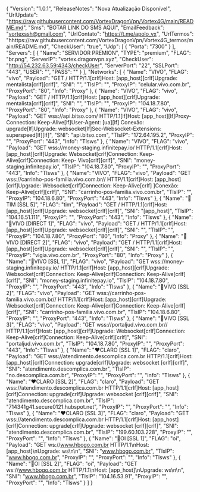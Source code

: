 {
  "Version": "1.0.1",
  "ReleaseNotes": "Nova Atualização Disponível",
  "UrlUpdate": "https://raw.githubusercontent.com/VortexDragonVpn/Vortex4G/main/README.md",
  "Sms": "BOTAR LINK DO SMS AQUI",
  "EmailFeedback": "vortexssh@gmail.com",
  "UrlContato": "https://t.me/apolo_vx",
  "UrlTermos": "hhttps://raw.githubusercontent.com/VortexDragonVpn/Vortex4G_termos/main/README.md",
  "CheckUser": "true",
  "Udp": [
    {
      "Porta": "7300"
    }
  ],
  "Servers": [
    {
      "Name": "SERVIDOR PREMION",
      "TYPE": "premium",
      "FLAG": "br.png",
      "ServerIP": "vortex.dragonvpn.xyz",
      "CheckUser": "http://54.232.63.59:4343/checkUser",
      "ServerPort": "22",
      "SSLPort": "443",
      "USER": "",
      "PASS": ""
    }
  ],
  "Networks": [
    {
      "Name": "VIVO",
      "FLAG": "vivo",
      "Payload": "GET / HTTP/1.1[crlf]Host: [app_host][crlf]Upgrade: mentalista[crlf][crlf]",
      "SNI": "",
      "TlsIP": "",
      "ProxyIP": "celular.vivo.com.br",
      "ProxyPort": "80",
      "Info": "Proxy"
    },
    {
      "Name": "VIVO",
      "FLAG": "vivo",
      "Payload": "GET / HTTP/1.1[crlf]Host: [app_host][crlf]Upgrade: mentalista[crlf][crlf]",
      "SNI": "",
      "TlsIP": "",
      "ProxyIP": "104.18.7.80",
      "ProxyPort": "80",
      "Info": "Proxy"
    },
    {
      "Name": "VIVO",
      "FLAG": "vivo",
      "Payload": "GET wss://api.bitso.com/ HTTP/1.1[lf]Host: [app_host][lf]Proxy-Connection: Keep-Alive[lf]User-Agent: [ua][lf] Conexão: upgrade[lf]Upgrade: websocket[lf]Sec-Websocket-Extensions: superspeed[lf][lf]",
      "SNI": "api.bitso.com",
      "TlsIP": "172.64.195.2",
      "ProxyIP": "",
      "ProxyPort": "443",
      "Info": "Tlsws"
    },
    {
      "Name": "VIVO",
      "FLAG": "vivo",
      "Payload": "GET wss://money-staging.infinitepay.io/ HTTP/1.1[crlf]Host: [app_host][crlf]Upgrade: Websocket[crlf]Connection: Keep-Alive[crlf]Connection: Keep- Vivo[crlf][crlf]",
      "SNI": "money-staging.infinitepay.io",
      "TlsIP": "104.18.7.80",
      "ProxyIP": "",
      "ProxyPort": "443",
      "Info": "Tlsws"
    },
    {
      "Name": "VIVO",
      "FLAG": "vivo",
      "Payload": "GET wss://carrinho-pos-familia.vivo.com.br// HTTP/1.1[crlf]Host: [app_host][crlf]Upgrade: Websocket[crlf]Connection: Keep-Alive[crlf] ]Conexão: Keep-Alive[crlf][crlf]",
      "SNI": "carrinho-pos-familia.vivo.com.br",
      "TlsIP": "",
      "ProxyIP": "104.18.6.80",
      "ProxyPort": "443",
      "Info": "Tlsws"
    },
    {
      "Name": "💙TIM [SSL 5]",
      "FLAG": "tim",
      "Payload": "GET / HTTP/1.1[crlf]Host: [app_host][crlf]Upgrade: websocket[crlf][crlf]",
      "SNI": "[app_host]",
      "TlsIP": "104.16.51.111",
      "ProxyIP": "",
      "ProxyPort": "443",
      "Info": "Tlsws"
    },
    {
      "Name": "💚VIVO [DIRECT 1]",
      "FLAG": "vivo",
      "Payload": "GET / HTTP/1.1[crlf]Host: [app_host][crlf]Upgrade: websocket[crlf][crlf]",
      "SNI": "",
      "TlsIP": "",
      "ProxyIP": "104.18.7.80",
      "ProxyPort": "80",
      "Info": "Proxy"
    },
    {
      "Name": "💚VIVO [DIRECT 2]",
      "FLAG": "vivo",
      "Payload": "GET / HTTP/1.1[crlf]Host: [app_host][crlf]Upgrade: websocket[crlf][crlf]",
      "SNI": "",
      "TlsIP": "",
      "ProxyIP": "vigia.vivo.com.br",
      "ProxyPort": "80",
      "Info": "Proxy"
    },
    {
      "Name": "💚VIVO [SSL 1]",
      "FLAG": "vivo",
      "Payload": "GET wss://money-staging.infinitepay.io/ HTTP/1.1[crlf]Host: [app_host][crlf]Upgrade: Websocket[crlf]Connection: Keep-Alive[crlf]Connection: Keep-Alive[crlf][crlf]",
      "SNI": "money-staging.infinitepay.io",
      "TlsIP": "104.18.7.80",
      "ProxyIP": "",
      "ProxyPort": "443",
      "Info": "Tlsws"
    },
    {
      "Name": "💚VIVO [SSL 2]",
      "FLAG": "vivo",
      "Payload": "GET wss://carrinho-pos-familia.vivo.com.br// HTTP/1.1[crlf]Host: [app_host][crlf]Upgrade: Websocket[crlf]Connection: Keep-Alive[crlf]Connection: Keep-Alive[crlf][crlf]",
      "SNI": "carrinho-pos-familia.vivo.com.br",
      "TlsIP": "104.18.6.80",
      "ProxyIP": "",
      "ProxyPort": "443",
      "Info": "Tlsws"
    },
    {
      "Name": "💚VIVO [SSL 3]",
      "FLAG": "vivo",
      "Payload": "GET wss://portaljud.vivo.com.br// HTTP/1.1[crlf]Host: [app_host][crlf]Upgrade: Websocket[crlf]Connection: Keep-Alive[crlf]Connection: Keep-Alive[crlf][crlf]",
      "SNI": "portaljud.vivo.com.br",
      "TlsIP": "104.18.7.80",
      "ProxyIP": "",
      "ProxyPort": "443",
      "Info": "Tlsws"
    },
    {
      "Name": "❤️CLARO [SSL 1]",
      "FLAG": "claro",
      "Payload": "GET wss://atendimento.descomplica.com.br HTTP/1.1[crlf]Host: [app_host][crlf]Connection: upgrade[crlf]Upgrade: websocket [crlf][crlf]",
      "SNI": "atendimento.descomplica.com.br",
      "TlsIP": "no.descomplica.com.br",
      "ProxyIP": "",
      "ProxyPort": "",
      "Info": "Tlsws"
    },
    {
      "Name": "❤️CLARO [SSL 2]",
      "FLAG": "claro",
      "Payload": "GET wss://atendimento.descomplica.com.br HTTP/1.1[crlf]Host: [app_host][crlf]Connection: upgrade[crlf]Upgrade: websocket [crlf][crlf]",
      "SNI": "atendimento.descomplica.com.br",
      "TlsIP": "714341g41.secure0121.hubspot.net",
      "ProxyIP": "",
      "ProxyPort": "",
      "Info": "Tlsws"
    },
    {
      "Name": "❤️CLARO [SSL 3]",
      "FLAG": "claro",
      "Payload": "GET wss://atendimento.descomplica.com.br HTTP/1.1[crlf]Host: [app_host][crlf]Connection: upgrade[crlf]Upgrade: websocket [crlf][crlf]",
      "SNI": "atendimento.descomplica.com.br",
      "TlsIP": "199.60.103.228",
      "ProxyIP": "",
      "ProxyPort": "",
      "Info": "Tlsws"
    },
    {
      "Name": "💛OI [SSL 1]",
      "FLAG": "oi",
      "Payload": "GET ws://www.hbogo.com.br HTTP/1.1\nHost: [app_host]\nUpgrade: ws\n\n",
      "SNI": "www.hbogo.com.br",
      "TlsIP": "www.hbogo.com.br",
      "ProxyIP": "",
      "ProxyPort": "",
      "Info": "Tlsws"
    },
    {
      "Name": "💛OI [SSL 2]",
      "FLAG": "oi",
      "Payload": "GET ws://www.hbogo.com.br HTTP/1.1\nHost: [app_host]\nUpgrade: ws\n\n",
      "SNI": "www.hbogo.com.br",
      "TlsIP": "104.16.53.91",
      "ProxyIP": "",
      "ProxyPort": "",
      "Info": "Tlsws"
    }
  ]
}
